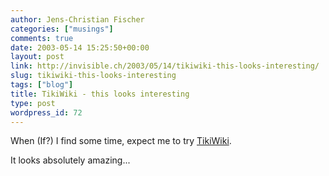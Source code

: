 ```yaml
---
author: Jens-Christian Fischer
categories: ["musings"]
comments: true
date: 2003-05-14 15:25:50+00:00
layout: post
link: http://invisible.ch/2003/05/14/tikiwiki-this-looks-interesting/
slug: tikiwiki-this-looks-interesting
tags: ["blog"]
title: TikiWiki - this looks interesting
type: post
wordpress_id: 72
---
```


When (If?) I find some time, expect me to try [TikiWiki](http://tikiwiki.sourceforge.net/).

It looks absolutely amazing...
